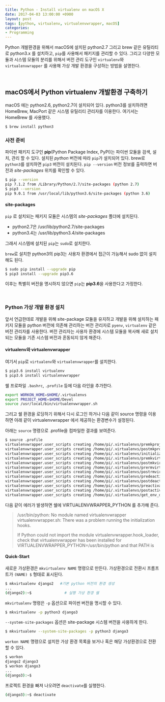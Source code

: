```yaml
---
title: Python - Install virtualenv on macOS X
date: 2017-04-03 13:00:00 +0900
layout: post
tags: [python, virtualenv, virtualenvwrapper, macOS]
categories: 
- Programming
---
```


Python 개발환경을 위해서 macOS에 설치된 python2.7 그리고 brew 같은 유틸리티로 python3.x 를 설치하고, `pip`를 사용해서 패키지를 관리할 수 있다. 그리고 다양한 모듈과 시스템 모듈의 분리를 위해서 버전 관리 도구인 `virtualenv`와 `virtualenvwrapper` 를 사용해 가상 개발 환경을 구성하는 방법을 설명한다.

<br/>

## macOS에서 Python virtualenv 개발환경 구축하기

macOS 에는 python2.6, python2.7이 설치되어 있다. python3를 설치하려면 HomeBrew, MacPort 같은 시스템 유틸리티 관리자를 이용한다. 여기서는 HomeBrew 를 사용했다.

```sh
$ brew install python3
```

### 사전 준비

파이썬 패키지 도구인 **pip**(Python Package Index, PyPI)는 파이썬 모듈을 검색, 설치, 관리 할 수 있다.
설치된 *python* 버전에 따라 `pip`가 설치되어 있다. brew로 `python3`를 설치하면 `pip3` 버전이 설치된다. `pip --version` 버전 정보를 출력하면 버전과 *site-packages* 위치를 확인할 수 있다.

```sh
$ pip --version
pip 7.1.2 from /Library/Python/2.7/site-packages (python 2.7)
$ pip3 --version
pip 9.0.1 from /usr/local/lib/python3.6/site-packages (python 3.6)
```

#### site-packages

`pip` 로 설치되는 패키지 모듈은 시스템의 *site-packages* 폴더에 설치된다. 
 - python2.7은 /usr/lib/python2.7/site-packages
 - python3.4는 /usr/lib/python3.4/site-packages

그래서 시스템에 설치된 `pip`는 `sudo`로 설치한다.

`brew`로 설치한 python3의 pip3는 사용자 환경에서 접근이 가능해서 sudo 없이 설치해도 된다.

```bash
$ sudo pip install --upgrade pip
$ pip3 install --upgrade pip3.6
```

이후는 특별히 버전을 명시하지 않으면 `pip`는 **pip3.6**을 사용한다고 가정한다. 

<br/>

### Python 가상 개발 환경 설치

앞서 언급한데로 개발을 위해 site-package 모듈을 유지하고 개발을 위해 설치하는 패키지 모듈을 python 버전에 의존해 관리하는 버전 관리자로 `pyenv`, `virtualenv` 같은 버전 관리자를 사용한다. 버전 관리자는 사용자 환경에 시스템 모듈을 복사해 새로 설치되는 모듈을 기존 시스템 버전과 혼동되지 않게 해준다.


#### virtualenv와 virtualenvwrapper

여기서 `pip`로 `virtualenv`와 `virtualenvwrapper`를 설치한다.

```bash
$ pip3.6 install virtualenv
$ pip3.6 install virtualenvwrapper
```

쉘 프로파일 `.bashrc`, `.profile` 등에 다음 라인을 추가한다.

```bash
export WORKON_HOME=$HOME/.virtualenvs
export PROJECT_HOME=$HOME/Devel
source /usr/local/bin/virtualenvwrapper.sh
```

그리고 쉘 환경을 로딩하기 위해서 다시 로그인 하거나 다음 같이 source 명령을 이용하면 아래 같이 virtualenvwrapper 에서 제공하는 환경변수가 설정된다.

아래는 `source` 명령으로 .profile을 컴파일한 결과를 보여준다.

```bash
$ source .profile
virtualenvwrapper.user_scripts creating /home/pi/.virtualenvs/premkproject
virtualenvwrapper.user_scripts creating /home/pi/.virtualenvs/postmkproject
virtualenvwrapper.user_scripts creating /home/pi/.virtualenvs/initialize
virtualenvwrapper.user_scripts creating /home/pi/.virtualenvs/premkvirtualenv
virtualenvwrapper.user_scripts creating /home/pi/.virtualenvs/postmkvirtualenv
virtualenvwrapper.user_scripts creating /home/pi/.virtualenvs/prermvirtualenv
virtualenvwrapper.user_scripts creating /home/pi/.virtualenvs/postrmvirtualenv
virtualenvwrapper.user_scripts creating /home/pi/.virtualenvs/predeactivate
virtualenvwrapper.user_scripts creating /home/pi/.virtualenvs/postdeactivate
virtualenvwrapper.user_scripts creating /home/pi/.virtualenvs/preactivate
virtualenvwrapper.user_scripts creating /home/pi/.virtualenvs/postactivate
virtualenvwrapper.user_scripts creating /home/pi/.virtualenvs/get_env_details
```


다음 같이 에러가 발생하면 쉘에 VIRTUALENVWRAPPER_PYTHON 를 추가해 준다.

> /usr/bin/python: No module named virtualenvwrapper
virtualenvwrapper.sh: There was a problem running the initialization hooks.
> 
> If Python could not import the module virtualenvwrapper.hook_loader,
check that virtualenvwrapper has been installed for
VIRTUALENVWRAPPER_PYTHON=/usr/bin/python and that PATH is


#### Quick-Start

새로운 가상환경은 `mkvirtualenv NAME` 명령으로 만든다. 가상환경으로 전환시 프롬프트가 `(NAME) $` 형태로 표시된다.

```bash 
$ mkvirtualenv django2   #기본 python 버전의 환경 생성
...
(django2):~$               # 실행 가상 환경 쉘
```

`mkvirtualenv` 명령은 `-p` 옵션으로 파이썬 버전을 명시할 수 있다.

```bash 
$ mkvirtualenv -p python3 django3
```

`--system-site-packages` 옵션은 site-package 시스템 버전을 사용하게 한다.

```sh
$ mkvirtualenv --system-site-packages -p python3 django3
```


`workon NAME` 명령으로 설치한 가상 환경 목록을 보거나 혹은 해당 가상환경으로 전환할 수 있다.

```bash 
$ workon 
django2 django3
$ workon django3
...
(django3):~$
```


프로젝트 환경을 빠져 나오려면 `deactivate`를 실행한다.

```bash 
(django3):~$ deactivate
```


